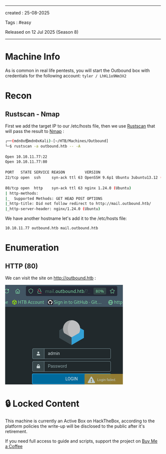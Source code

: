 - - - 
created : 25-08-2025 

Tags : #easy 

Released on 12 Jul 2025 (Season 8)
- - - 
# Machine Info

As is common in real life pentests, you will start the Outbound box with credentials for the following account:  `tyler / LhKL1o9Nm3X2`
# Recon
## Rustscan - Nmap

First we add the target IP to our /etc/hosts file, then we use [Rustscan](../../../3%20-%20Tags/Hacking%20Tools/Rustscan.md) that will pass the result to [Nmap](../../../3%20-%20Tags/Hacking%20Tools/Nmap.md) :

```bash
┌──(mdn0x㉿mdn0xKali)-[~/HTB/Machines/Outbound]
└─$ rustscan -a outbound.htb -- -A 

Open 10.10.11.77:22
Open 10.10.11.77:80

PORT   STATE SERVICE REASON         VERSION
22/tcp open  ssh     syn-ack ttl 63 OpenSSH 9.6p1 Ubuntu 3ubuntu13.12 (Ubuntu Linux; protocol 2.0)

80/tcp open  http    syn-ack ttl 63 nginx 1.24.0 (Ubuntu)
| http-methods: 
|_  Supported Methods: GET HEAD POST OPTIONS
|_http-title: Did not follow redirect to http://mail.outbound.htb/
|_http-server-header: nginx/1.24.0 (Ubuntu)
```

We have another hostname let's add it to the /etc/hosts file:

```
10.10.11.77 outbound.htb mail.outbound.htb
```
# Enumeration
## HTTP (80)

We can visit the site on http://outbound.htb :

![Pasted image 20250825155312.png](../../../2%20-%20Resources/Others/Flameshots/Pasted%20image%2020250825155312.png)
# 🔒 Locked Content

This machine is currently an Active Box on HackTheBox, according to the platform policies the write-up will be disclosed to the public after it's retirement.

If you need full access to guide and scripts, support the project on [Buy Me a Coffee](https://buymeacoffee.com/mdn0x)